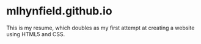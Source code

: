 
# mlhynfield.github.io

This is my resume, which doubles as my first attempt at creating
  a website using HTML5 and CSS.
